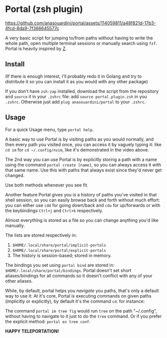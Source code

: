 # Portal (zsh plugin)

https://github.com/anasouardini/portal/assets/114059811/a48f821d-17b3-4fcd-8da9-7f366645577c

A very basic script for jumping to/from paths without having to write the whole path, open multiple terminal sessions or manually search using `fzf`. Portal is heavily inspired by [Z](https://github.com/rupa/z).

## Install

(If there is enough interest, I'll probably redo it in Golang and try to distribute it so you can install it as you would with any other package)

If you don't have `zsh-zap` installed, download the script from the repository and `source` it in your `.zshrc` file: add `source portal.plugin.zsh` in you `.zshrc`. Otherwise just add `plug anasouardini/portal` to your `.zshrc`.

## Usage

For a quick Usage menu, type `portal help`.

A basic way to use Portal is by visiting paths as you would normally, and then every path you visited once, you can access it by vaguely typing it: like `cd im` for `cd ~/.config/nvim`, like it's demonstrated in the video above.

The 2nd way you can use Portal is by explicitly storing a path with a name using the command `portal create [name]`, so you can always access it with that same name. Use this with paths that always exist since they'd never get changed.

Use both methods whenever you see fit.

Another feature Portal gives you is a history of paths you've visited in that shell session, so you can easily browse back and forth without much effort: you can either use `cdd` for going down/back and `cdu` for up/forwards or with the keybindings `Ctrl+j` and `Ctrl+k` respectively.

Almost everything is stored as a file so you can change anything you'd like manually.

The lists are stored respectively in:
1. `$HOME/.local/share/portal/implicit-portals`
2. `$HOME/.local/share/portal/explicit-portals`
3. The history is session-based; stored in memory.

The bindings you set using `portal bind` are stored in: `$HOME/.local/share/portal/bindings`. Portal doesn't set short aliases/bindings for all commands so it doesn't conflict with any of your other aliases. 

While, by default, portal helps you *navigate* you paths, that's only a default way to use it: At it's core, Portal is executing commands on given paths (implicitly or explicitly), by default it's the command `cd`. for instance:

The command `portal im tree fig` would run `tree` on the path "~/.config", without having to navigate to it just to do the `tree` command. Or if you prefer the explicit method: `portal ex tree conf`.

**HAPPY TELEPORTATION!**
